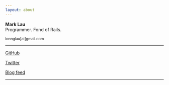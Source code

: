 ```yaml
---
layout: about
---
```


**Mark Lau**<br>
Programmer. Fond of Rails.
<!-- Hello, my name is Mark. I\'d call myself very junior programmer, web developer, art enthusiast, and recently started my career at IBM GDC working on a B2C project.
 -->

<small>lonnglau[at]gmail.com</small>

---

<div class="links">
  <a href="https://github.com/lonn" target="_blank">GitHub</a>

  <a href="https://twitter.com/lnglau" target="_blank">Twitter</a>

  <!-- <a href="#" target="_blank">###</a> -->

  <!-- <a href="#" target="_blank">###</a> -->

  <a href="/feed.xml" target="_blank">Blog feed</a>
</div>

---